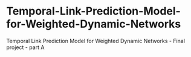 # Temporal-Link-Prediction-Model-for-Weighted-Dynamic-Networks
Temporal Link Prediction Model for Weighted Dynamic Networks - Final project - part A
